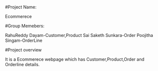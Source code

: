 #Project Name: 

 Ecommerece

#Group Memebers:

RahuReddy Dayam-Customer,Product
Sai Saketh Sunkara-Order
Poojitha Singam-OrderLine

#Project overview

It is a Ecommerece webpage which has Customer,Product,Order and Orderline details.






